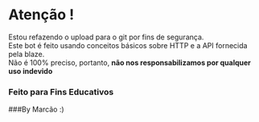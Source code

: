 # Atenção !
Estou refazendo o upload para o git por fins de segurança.<br>
Este bot é feito usando conceitos básicos sobre HTTP e a API fornecida pela blaze. <br>
Não é 100% preciso, portanto, <b>não nos responsabilizamos por qualquer uso indevido</b> <br>

### Feito para Fins Educativos

###By Marcão :)
